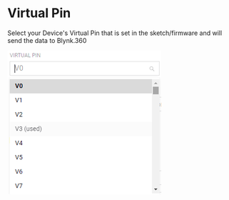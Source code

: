 # Virtual Pin

Select your Device's Virtual Pin that is set in the sketch/firmware and will send the data to Blynk.360

![](../../../../../.gitbook/assets/vpin.png)



